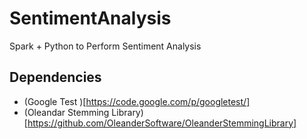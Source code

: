 # SentimentAnalysis
Spark + Python to Perform Sentiment Analysis


## Dependencies

- (Google Test )[https://code.google.com/p/googletest/]
- (Oleandar Stemming Library)[https://github.com/OleanderSoftware/OleanderStemmingLibrary]
